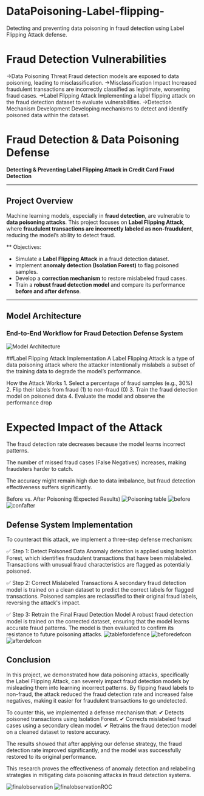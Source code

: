 # DataPoisoning-Label-flipping-
Detecting and preventing data poisoning in fraud detection using Label Flipping Attack defense.

#  Fraud Detection Vulnerabilities

->Data Poisoning Threat
Fraud detection models are exposed to data poisoning, leading to misclassification.
->Misclassification Impact
Increased fraudulent transactions are incorrectly classified as legitimate, worsening fraud cases.
->Label Flipping Attack
Implementing a label flipping attack on the fraud detection dataset to evaluate vulnerabilities.
->Detection Mechanism Development
Developing mechanisms to detect and identify poisoned data within the dataset.


#  Fraud Detection & Data Poisoning Defense  

**Detecting & Preventing Label Flipping Attack in Credit Card Fraud Detection**  

---

##  Project Overview  
Machine learning models, especially in **fraud detection**, are vulnerable to **data poisoning attacks**. This project focuses on **Label Flipping Attack**, where **fraudulent transactions are incorrectly labeled as non-fraudulent**, reducing the model’s ability to detect fraud.  

** Objectives:  
- Simulate a **Label Flipping Attack** in a fraud detection dataset.  
- Implement **anomaly detection (Isolation Forest)** to flag poisoned samples.  
- Develop a **correction mechanism** to restore mislabeled fraud cases.  
- Train a **robust fraud detection model** and compare its performance **before and after defense**.  

---

## Model Architecture  

### **End-to-End Workflow for Fraud Detection Defense System**  
![Model Architecture](Control-V.png)


##Label Flipping Attack Implementation
A Label Flipping Attack is a type of data poisoning attack where the attacker intentionally mislabels a subset of the training data to degrade the model’s performance.

 How the Attack Works
1️. Select a percentage of fraud samples (e.g., 30%)
2️. Flip their labels from fraud (1) to non-fraud (0)
3️. Train the fraud detection model on poisoned data
4️. Evaluate the model and observe the performance drop

# Expected Impact of the Attack
The fraud detection rate decreases because the model learns incorrect patterns.

The number of missed fraud cases (False Negatives) increases, making fraudsters harder to catch.

The accuracy might remain high due to data imbalance, but fraud detection effectiveness suffers significantly.

 Before vs. After Poisoning (Expected Results)
![Poisoning table](image.png)
![before](beforepoisioning.png)
![confafter](afterpoisoingconfusionmat.png)

## Defense System Implementation
To counteract this attack, we implement a three-step defense mechanism:

✅ Step 1: Detect Poisoned Data
Anomaly detection is applied using Isolation Forest, which identifies fraudulent transactions that have been mislabeled.
Transactions with unusual fraud characteristics are flagged as potentially poisoned.

✅ Step 2: Correct Mislabeled Transactions
A secondary fraud detection model is trained on a clean dataset to predict the correct labels for flagged transactions.
Poisoned samples are reclassified to their original fraud labels, reversing the attack's impact.

✅ Step 3: Retrain the Final Fraud Detection Model
A robust fraud detection model is trained on the corrected dataset, ensuring that the model learns accurate fraud patterns.
The model is then evaluated to confirm its resistance to future poisoning attacks.
![tablefordefence](tableafterdefence.png)
![beforedefcon](beforedefence.png)
![afterdefcon](afterdefence.png)

##  Conclusion
In this project, we demonstrated how data poisoning attacks, specifically the Label Flipping Attack, can severely impact fraud detection models by misleading them into learning incorrect patterns. By flipping fraud labels to non-fraud, the attack reduced the fraud detection rate and increased false negatives, making it easier for fraudulent transactions to go undetected.

To counter this, we implemented a defense mechanism that:
✔ Detects poisoned transactions using Isolation Forest.
✔ Corrects mislabeled fraud cases using a secondary clean model.
✔ Retrains the fraud detection model on a cleaned dataset to restore accuracy.

The results showed that after applying our defense strategy, the fraud detection rate improved significantly, and the model was successfully restored to its original performance.

This research proves the effectiveness of anomaly detection and relabeling strategies in mitigating data poisoning attacks in fraud detection systems.

![finalobservation](final1.png)
![finalobservationROC](finalroc.png)

